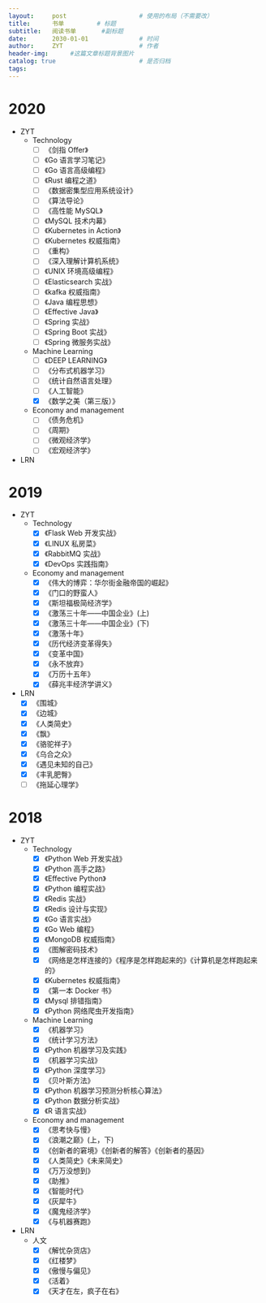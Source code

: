 ```yaml
---
layout:     post                    # 使用的布局（不需要改）
title:      书单         # 标题 
subtitle:   阅读书单       #副标题
date:       2030-01-01              # 时间
author:     ZYT                     # 作者
header-img:      #这篇文章标题背景图片
catalog: true                       # 是否归档
tags:
---
```


# 2020

- ZYT
    - Technology
        - [ ] 《剑指 Offer》
        - [ ] 《Go 语言学习笔记》
        - [ ] 《Go 语言高级编程》
        - [ ] 《Rust 编程之道》
        - [ ] 《数据密集型应用系统设计》
        - [ ] 《算法导论》
        - [ ] 《高性能 MySQL》
        - [ ] 《MySQL 技术内幕》
        - [ ] 《Kubernetes in Action》
        - [ ] 《Kubernetes 权威指南》
        - [ ] 《重构》
        - [ ] 《深入理解计算机系统》
        - [ ] 《UNIX 环境高级编程》
        - [ ] 《Elasticsearch 实战》
        - [ ] 《kafka 权威指南》
        - [ ] 《Java 编程思想》
        - [ ] 《Effective Java》
        - [ ] 《Spring 实战》
        - [ ] 《Spring Boot 实战》
        - [ ] 《Spring 微服务实战》

    - Machine Learning
        - [ ] 《DEEP LEARNING》
        - [ ] 《分布式机器学习》
        - [ ] 《统计自然语言处理》
        - [ ] 《人工智能》
        - [x] 《数学之美（第三版）》
    
    - Economy and management
        - [ ] 《债务危机》
        - [ ] 《周期》
        - [ ] 《微观经济学》
        - [ ] 《宏观经济学》

- LRN


# 2019

- ZYT
    - Technology
        - [x] 《Flask Web 开发实战》
        - [x] 《LINUX 私房菜》
        - [x] 《RabbitMQ 实战》
        - [x] 《DevOps 实践指南》

    - Economy and management
        - [x] 《伟大的博弈：华尔街金融帝国的崛起》
        - [x] 《门口的野蛮人》
        - [x] 《斯坦福极简经济学》
        - [x] 《激荡三十年——中国企业》(上)
        - [x] 《激荡三十年——中国企业》(下)
        - [x] 《激荡十年》
        - [x] 《历代经济变革得失》
        - [x] 《变革中国》
        - [x] 《永不放弃》
        - [x] 《万历十五年》
        - [x] 《薛兆丰经济学讲义》

- LRN
    - [x] 《围城》
    - [x] 《边城》
    - [x] 《人类简史》
    - [x] 《飘》
    - [x] 《骆驼祥子》
    - [x] 《乌合之众》
    - [x] 《遇见未知的自己》
    - [x] 《丰乳肥臀》
    - [ ] 《拖延心理学》

# 2018

- ZYT
    - Technology
        - [x] 《Python Web 开发实战》
        - [x] 《Python 高手之路》
        - [x] 《Effective Python》
        - [x] 《Python 编程实战》
        - [x] 《Redis 实战》
        - [x] 《Redis 设计与实现》
        - [x] 《Go 语言实战》
        - [x] 《Go Web 编程》
        - [x] 《MongoDB 权威指南》
        - [x] 《图解密码技术》
        - [x] 《网络是怎样连接的》《程序是怎样跑起来的》《计算机是怎样跑起来的》
        - [x] 《Kubernetes 权威指南》
        - [x] 《第一本 Docker 书》
        - [x] 《Mysql 排错指南》
        - [x] 《Python 网络爬虫开发指南》

    - Machine Learning
        - [x] 《机器学习》
        - [x] 《统计学习方法》
        - [x] 《Python 机器学习及实践》
        - [x] 《机器学习实战》
        - [x] 《Python 深度学习》
        - [x] 《贝叶斯方法》
        - [x] 《Python 机器学习预测分析核心算法》
        - [x] 《Python 数据分析实战》
        - [x] 《R 语言实战》
    
    - Economy and management
        - [x] 《思考快与慢》
        - [x] 《浪潮之巅》(上，下)
        - [x] 《创新者的窘境》《创新者的解答》《创新者的基因》
        - [x] 《人类简史》《未来简史》
        - [x] 《万万没想到》
        - [x] 《助推》
        - [x] 《智能时代》
        - [x] 《灰犀牛》
        - [x] 《魔鬼经济学》
        - [x] 《与机器赛跑》

- LRN
    - 人文
        - [x] 《解忧杂货店》
        - [x] 《红楼梦》
        - [x] 《傲慢与偏见》
        - [x] 《活着》
        - [x] 《天才在左，疯子在右》
